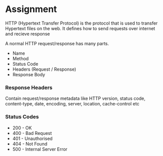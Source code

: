 # Assignment

HTTP (Hypertext Transfer Protocol) is the protocol that is used to transfer Hypertext files on the web.
It defines how to send requests over internet and recieve response

A normal HTTP request/response has many parts.
- Name
- Method
- Status Code
- Headers (Request / Response)
- Response Body

### Response Headers
Contain request/response metadata like HTTP version, status code, content-type, date, encoding, server, location, cache-control etc

### Status Codes
- 200 - OK
- 400 - Bad Request
- 401 - Unauthorised
- 404 - Not Found
- 500 - Internal Server Error